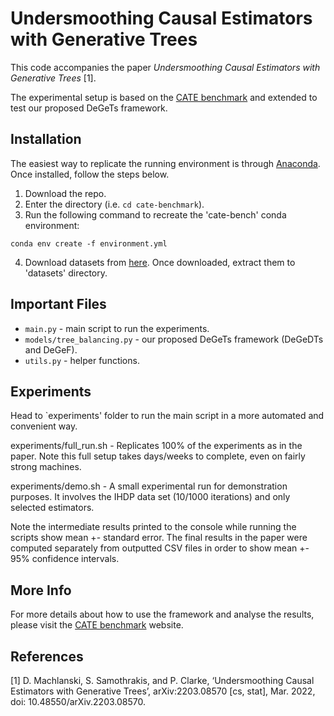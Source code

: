# Undersmoothing Causal Estimators with Generative Trees

This code accompanies the paper *Undersmoothing Causal Estimators with Generative Trees* [1].

The experimental setup is based on the [CATE benchmark](https://github.com/misoc-mml/cate-benchmark) and extended to test our proposed DeGeTs framework.

## Installation
The easiest way to replicate the running environment is through [Anaconda](https://docs.conda.io/projects/continuumio-conda/en/latest/user-guide/install/download.html#anaconda-or-miniconda). Once installed, follow the steps below.

1. Download the repo.
2. Enter the directory (i.e. `cd cate-benchmark`).
3. Run the following command to recreate the 'cate-bench' conda environment:

`conda env create -f environment.yml`

4. Download datasets from [here](https://essexuniversity.box.com/s/69hiufo5cejvjux7a6zrsie5v7fd5s8o). Once downloaded, extract them to 'datasets' directory.

## Important Files

- `main.py` - main script to run the experiments.
- `models/tree_balancing.py` - our proposed DeGeTs framework (DeGeDTs and DeGeF).
- `utils.py` - helper functions.

## Experiments
Head to `experiments' folder to run the main script in a more automated and convenient way.

experiments/full_run.sh - Replicates 100% of the experiments as in the paper. Note this full setup takes days/weeks to complete, even on fairly strong machines.

experiments/demo.sh - A small experimental run for demonstration purposes. It involves the IHDP data set (10/1000 iterations) and only selected estimators.

Note the intermediate results printed to the console while running the scripts show mean +- standard error. The final results in the paper were computed separately from outputted CSV files in order to show mean +- 95% confidence intervals.

## More Info
For more details about how to use the framework and analyse the results, please visit the [CATE benchmark](https://github.com/misoc-mml/cate-benchmark) website.

## References
[1] D. Machlanski, S. Samothrakis, and P. Clarke, ‘Undersmoothing Causal Estimators with Generative Trees’, arXiv:2203.08570 [cs, stat], Mar. 2022, doi: 10.48550/arXiv.2203.08570.